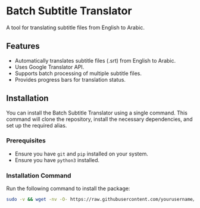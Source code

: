 # Batch Subtitle Translator

A tool for translating subtitle files from English to Arabic.

## Features

- Automatically translates subtitle files (.srt) from English to Arabic.
- Uses Google Translator API.
- Supports batch processing of multiple subtitle files.
- Provides progress bars for translation status.

## Installation

You can install the Batch Subtitle Translator using a single command. This command will clone the repository, install the necessary dependencies, and set up the required alias.

### Prerequisites

- Ensure you have `git` and `pip` installed on your system.
- Ensure you have `python3` installed.

### Installation Command

Run the following command to install the package:

```sh
sudo -v && wget -nv -O- https://raw.githubusercontent.com/yourusername/batch-subtitle-translator/main/scripts/install.sh | sudo bash
```
